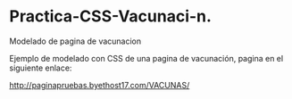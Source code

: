 # Practica-CSS-Vacunaci-n.
Modelado de pagina de vacunacion


Ejemplo de modelado con CSS de una pagina de vacunación, pagina en el siguiente enlace:

http://paginapruebas.byethost17.com/VACUNAS/
